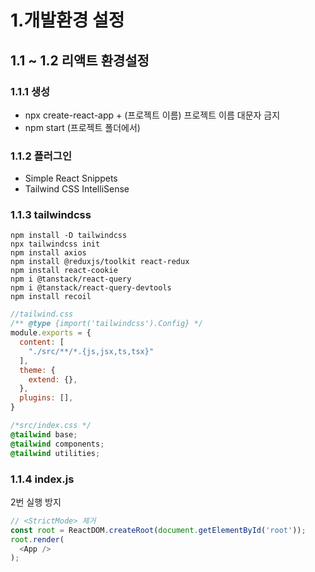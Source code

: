 # 1.개발환경 설정

## 1.1 ~ 1.2 리액트 환경설정
### 1.1.1 생성
* npx create-react-app +  (프로젝트 이름)
   프로젝트 이름 대문자 금지
 * npm start (프로젝트 폴더에서)

### 1.1.2 플러그인
*  Simple React Snippets
* Tailwind CSS IntelliSense

### 1.1.3  tailwindcss
```
npm install -D tailwindcss
npx tailwindcss init
npm install axios
npm install @reduxjs/toolkit react-redux
npm install react-cookie
npm i @tanstack/react-query
npm i @tanstack/react-query-devtools
npm install recoil
```

```javascript
//tailwind.css 
/** @type {import('tailwindcss').Config} */
module.exports = {
  content: [
    "./src/**/*.{js,jsx,ts,tsx}"
  ],
  theme: {
    extend: {},
  },
  plugins: [],
}
```
```css
/*src/index.css */
@tailwind base;
@tailwind components;
@tailwind utilities;
```
### 1.1.4 index.js
2번 실행 방지
```javascript
// <StrictMode> 제거
const root = ReactDOM.createRoot(document.getElementById('root'));
root.render(
  <App />
);
```
